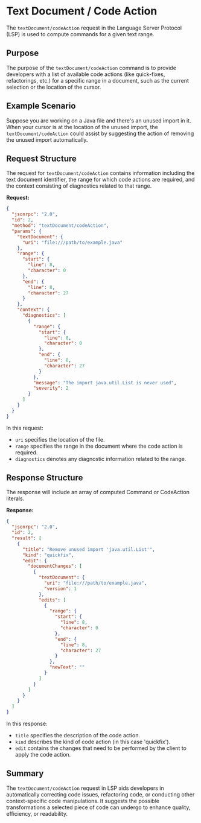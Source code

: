 # Text Document / Code Action

The `textDocument/codeAction` request in the Language Server Protocol (LSP) is used to compute commands for a given text range. 

## Purpose

The purpose of the `textDocument/codeAction` command is to provide developers with a list of available code actions (like quick-fixes, refactorings, etc.) for a specific range in a document, such as the current selection or the location of the cursor.

## Example Scenario

Suppose you are working on a Java file and there's an unused import in it. When your cursor is at the location of the unused import, the `textDocument/codeAction` could assist by suggesting the action of removing the unused import automatically.

## Request Structure

The request for `textDocument/codeAction` contains information including the text document identifier, the range for which code actions are required, and the context consisting of diagnostics related to that range.

**Request:**

```json
{
  "jsonrpc": "2.0",
  "id": 2,
  "method": "textDocument/codeAction",
  "params": {
    "textDocument": {
      "uri": "file:///path/to/example.java"
    },
    "range": {
      "start": {
        "line": 8,
        "character": 0
      },
      "end": {
        "line": 8,
        "character": 27
      }
    },
    "context": {
      "diagnostics": [
        {
          "range": {
            "start": {
              "line": 8,
              "character": 0
            },
            "end": {
              "line": 8,
              "character": 27
            }
          },
          "message": "The import java.util.List is never used",
          "severity": 2
        }
      ]
    }
  }
}
```

In this request:
- `uri` specifies the location of the file.
- `range` specifies the range in the document where the code action is required.
- `diagnostics` denotes any diagnostic information related to the range.

## Response Structure

The response will include an array of computed Command or CodeAction literals.

**Response:**

```json
{
  "jsonrpc": "2.0",
  "id": 2,
  "result": [
    {
      "title": "Remove unused import 'java.util.List'",
      "kind": "quickfix",
      "edit": {
        "documentChanges": [
          {
            "textDocument": {
              "uri": "file:///path/to/example.java",
              "version": 1
            },
            "edits": [
              {
                "range": {
                  "start": {
                    "line": 8,
                    "character": 0
                  },
                  "end": {
                    "line": 8,
                    "character": 27
                  }
                },
                "newText": ""
              }
            ]
          }
        ]
      }
    }
  ]
}
```

In this response:
- `title` specifies the description of the code action.
- `kind` describes the kind of code action (in this case 'quickfix').
- `edit` contains the changes that need to be performed by the client to apply the code action.

## Summary

The `textDocument/codeAction` request in LSP aids developers in automatically correcting code issues, refactoring code, or conducting other context-specific code manipulations. It suggests the possible transformations a selected piece of code can undergo to enhance quality, efficiency, or readability.